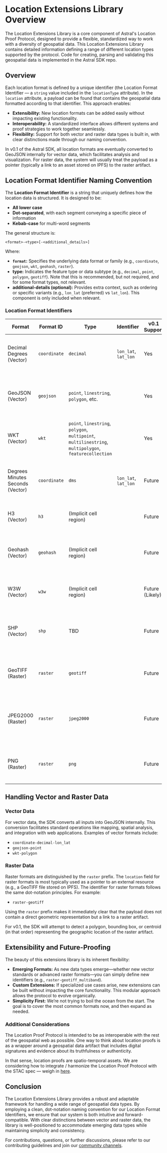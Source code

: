 # Location Extensions Library Overview

The Location Extensions Library is a core component of Astral's Location Proof Protocol, designed to provide a flexible, standardized way to work with a diversity of geospatial data. This Location Extensions Library contains detailed information defining a range of different location types supported by the protocol. Code for creating, parsing and validating this geospatial data is implemented in the Astral SDK repo.

## Overview

Each location format is defined by a unique identifier (the Location Format Identifier — a `string` value included in the `locationType` attribute). In the `location` attribute, a payload can be found that contains the geospatial data formatted according to that identifier. This approach enables:

- **Extensibility:** New location formats can be added easily without impacting existing functionality.
- **Interoperability:** A standardized interface allows different systems and proof strategies to work together seamlessly.
- **Flexibility:** Support for both vector and raster data types is built in, with clear distinctions made through our naming convention.

In v0.1 of the Astral SDK, all location formats are eventually converted to GeoJSON internally for vector data, which facilitates analysis and visualization. For raster data, the system will usually treat the payload as a pointer (typically a link to an asset stored on IPFS) to the raster artifact.

## Location Format Identifier Naming Convention

The **Location Format Identifier** is a string that uniquely defines how the location data is structured. It is designed to be:
 
- **All lower case**
- **Dot-separated**, with each segment conveying a specific piece of information
- **Kebab-case** for multi-word segments

The general structure is:

`<format>-<type>[-<additional_details>]`


Where:
- **`format`:** Specifies the underlying data format or family (e.g., `coordinate`, `geojson`, `wkt`, `geohash`, `raster`).
- **type:** Indicates the feature type or data subtype (e.g., `decimal`, `point`, `polygon`, `geotiff`). Note that this is recommended, but not required, and for some format types, not relevant.
- **additional-details (optional):** Provides extra context, such as ordering or specific variants (e.g., `lon_lat` (preferred) vs `lat_lon`). This component is only included when relevant.

### Location Format Identifiers

| Format                         | Format ID  | Type                                                        | Identifier                     | v0.1 Support | Additional Details                                                                 |
|--------------------------------|-----------|-------------------------------------------------------------|--------------------------------|--------------|-----------------------------------------------------------------------------------|
| Decimal Degrees (Vector)       | `coordinate` | `decimal`                                                     | `lon_lat`, `lat_lon`           | Yes          | Decimal coordinates with values ordered as longitude then latitude.              |
| GeoJSON (Vector)               | `geojson`    | `point`, `linestring`, `polygon`, etc.                      |                                | Yes          | Standard GeoJSON object; type determined by the geometry property.               |
| WKT (Vector)                   | `wkt`       | `point`, `linestring`, `polygon`, `multipoint`, `multilinestring`, `multipolygon`, `featurecollection` |                                | Yes          | Well-Known Text string representing various vector geometries.                   |
| Degrees Minutes Seconds (Vector) | `coordinate` | `dms`                                                         | `lon_lat`, `lat_lon`           | Future       | Coordinates in degrees, minutes, seconds; ordered as latitude then longitude.    |
| H3 (Vector)                    | `h3`        | (Implicit cell region)                                      |                                | Future       | H3 index used for spatial indexing.                                              |
| Geohash (Vector)               | `geohash`   | (Implicit cell region)                                      |                                | Future       | Geohash string representing a spatial grid cell; useful for spatial queries.     |
| W3W (Vector)                   | `w3w`       | (Implicit cell region)                                      |                                | Future (Likely) | Three-word addressing system for pinpointing locations.                      |
| SHP (Vector)                   | `shp`       | TBD                                                         |                                | Future       | Shapefile format; usually references a collection of files rather than a string. |
| GeoTIFF (Raster)               | `raster`    | `geotiff`                                                       |                                | Future       | Pointer (e.g., an IPFS CID) to a GeoTIFF image used for raster imagery.         |
| JPEG2000 (Raster)              | `raster`    | `jpeg2000`                                                    |                                | Future       | Pointer to a JPEG2000 image; used for high-resolution remote sensing imagery.    |
| PNG (Raster)                   | `raster`    | `png`                                                         |                                | Future       | Pointer to a PNG image; used for simpler raster maps and visualizations.        |


## Handling Vector and Raster Data

### Vector Data
For vector data, the SDK converts all inputs into GeoJSON internally. This conversion facilitates standard operations like mapping, spatial analysis, and integration with web applications. Examples of vector formats include:
- `coordinate-decimal-lon_lat`
- `geojson-point`
- `wkt-polygon`

### Raster Data
Raster formats are distinguished by the `raster` prefix. The `location` field for raster formats is most typically used as a pointer to an external resource (e.g., a GeoTIFF file stored on IPFS). The identifier for raster formats follows the same dot-notation principles. For example:
- `raster-geotiff`

Using the `raster` prefix makes it immediately clear that the payload does not contain a direct geometric representation but a link to a raster artifact.

For v0.1, the SDK will attempt to detect a polygon, bounding box, or centroid (in that order) representing the geographic location of the raster artifact.

## Extensibility and Future-Proofing

The beauty of this extensions library is its inherent flexibility:
- **Emerging Formats:** As new data types emerge—whether new vector standards or advanced raster formats—you can simply define new identifiers (e.g., `raster-geotiff_multiband`).
- **Custom Extensions:** If specialized use cases arise, new extensions can be built without impacting the core functionality. This modular approach allows the protocol to evolve organically.
- **Simplicity First:** We’re not trying to boil the ocean from the start. The goal is to cover the most common formats now, and then expand as needed.

### Additional Considerations

The Location Proof Protocol is intended to be as interoperable with the rest of the geospatial web as possible. One way to think about location proofs is as a wrapper around a geospatial data artifact that includes digital signatures and evidence about its truthfulness or authenticity. 

In that sense, location proofs are spatio-temporal assets. We are considering how to integrate / harmonize the Location Proof Protocol with the STAC spec — weigh in [here](https://github.com/DecentralizedGeo/location-proofs/issues/2).

## Conclusion

The Location Extensions Library provides a robust and adaptable framework for handling a wide range of geospatial data types. By employing a clean, dot-notation naming convention for our Location Format Identifiers, we ensure that our system is both intuitive and forward-compatible. With clear distinctions between vector and raster data, the library is well-positioned to accommodate emerging data types while maintaining simplicity and consistency.

For contributions, questions, or further discussions, please refer to our contributing guidelines and join our [community channels](https://t.me/+UkTOSXnDcDM5ZTBk).

